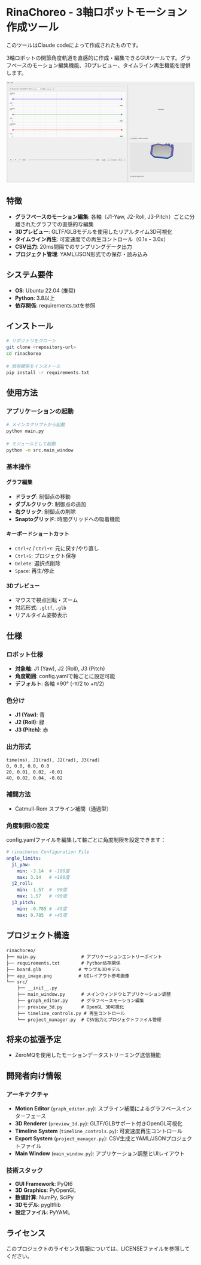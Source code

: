 # RinaChoreo - 3軸ロボットモーション作成ツール

このツールはClaude codeによって作成されたものです。

3軸ロボットの関節角度軌道を直感的に作成・編集できるGUIツールです。グラフベースのモーション編集機能、3Dプレビュー、タイムライン再生機能を提供します。

![Application Interface](app_image.png)

## 特徴

- **グラフベースのモーション編集**: 各軸（J1-Yaw, J2-Roll, J3-Pitch）ごとに分離されたグラフでの直感的な編集
- **3Dプレビュー**: GLTF/GLBモデルを使用したリアルタイム3D可視化
- **タイムライン再生**: 可変速度での再生コントロール（0.1x - 3.0x）
- **CSV出力**: 20ms間隔でのサンプリングデータ出力
- **プロジェクト管理**: YAML/JSON形式での保存・読み込み

## システム要件

- **OS**: Ubuntu 22.04 (推奨)
- **Python**: 3.8以上
- **依存関係**: requirements.txtを参照

## インストール

```bash
# リポジトリをクローン
git clone <repository-url>
cd rinachoreo

# 依存関係をインストール
pip install -r requirements.txt
```

## 使用方法

### アプリケーションの起動

```bash
# メインスクリプトから起動
python main.py

# モジュールとして起動
python -m src.main_window
```

### 基本操作

#### グラフ編集
- **ドラッグ**: 制御点の移動
- **ダブルクリック**: 制御点の追加
- **右クリック**: 制御点の削除
- **Snaptoグリッド**: 時間グリッドへの吸着機能

#### キーボードショートカット
- `Ctrl+Z` / `Ctrl+Y`: 元に戻す/やり直し
- `Ctrl+S`: プロジェクト保存
- `Delete`: 選択点削除
- `Space`: 再生/停止

#### 3Dプレビュー
- マウスで視点回転・ズーム
- 対応形式: `.gltf`, `.glb`
- リアルタイム姿勢表示

## 仕様

### ロボット仕様
- **対象軸**: J1 (Yaw), J2 (Roll), J3 (Pitch)
- **角度範囲**: config.yamlで軸ごとに設定可能
- **デフォルト**: 各軸 ±90° (-π/2 to +π/2)

### 色分け
- **J1 (Yaw)**: 青
- **J2 (Roll)**: 緑  
- **J3 (Pitch)**: 赤

### 出力形式
```csv
time(ms), J1(rad), J2(rad), J3(rad)
0, 0.0, 0.0, 0.0
20, 0.01, 0.02, -0.01
40, 0.02, 0.04, -0.02
```

### 補間方法
- Catmull-Rom スプライン補間（通過型）

### 角度制限の設定
config.yamlファイルを編集して軸ごとに角度制限を設定できます：

```yaml
# rinachoreo Configuration File
angle_limits:
  j1_yaw:
    min: -3.14  # -180度
    max: 3.14   # +180度
  j2_roll:
    min: -1.57  # -90度
    max: 1.57   # +90度
  j3_pitch:
    min: -0.785 # -45度
    max: 0.785  # +45度
```

## プロジェクト構造

```
rinachoreo/
├── main.py                 # アプリケーションエントリーポイント
├── requirements.txt        # Python依存関係
├── board.glb              # サンプル3Dモデル
├── app_image.png          # UIレイアウト参考画像
└── src/
    ├── __init__.py
    ├── main_window.py      # メインウィンドウとアプリケーション調整
    ├── graph_editor.py     # グラフベースモーション編集
    ├── preview_3d.py       # OpenGL 3D可視化
    ├── timeline_controls.py # 再生コントロール
    └── project_manager.py  # CSV出力とプロジェクトファイル管理
```

## 将来の拡張予定

- ZeroMQを使用したモーションデータストリーミング送信機能

## 開発者向け情報

### アーキテクチャ
- **Motion Editor** (`graph_editor.py`): スプライン補間によるグラフベースインターフェース
- **3D Renderer** (`preview_3d.py`): GLTF/GLBサポート付きOpenGL可視化
- **Timeline System** (`timeline_controls.py`): 可変速度再生コントロール
- **Export System** (`project_manager.py`): CSV生成とYAML/JSONプロジェクトファイル
- **Main Window** (`main_window.py`): アプリケーション調整とUIレイアウト

### 技術スタック
- **GUI Framework**: PyQt6
- **3D Graphics**: PyOpenGL
- **数値計算**: NumPy, SciPy
- **3Dモデル**: pygltflib
- **設定ファイル**: PyYAML

## ライセンス

このプロジェクトのライセンス情報については、LICENSEファイルを参照してください。